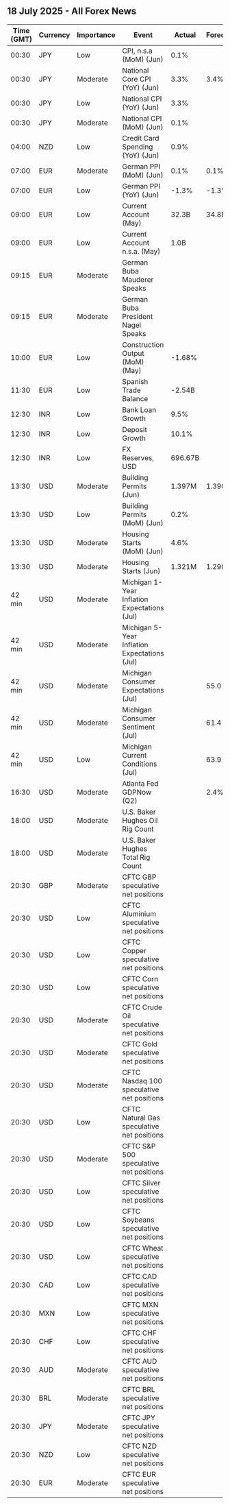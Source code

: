## 18 July 2025 - All Forex News

| Time (GMT) | Currency | Importance | Event | Actual | Forecast | Previous |
|------|----------|------------|-------|--------|----------|----------|
| 00:30 | JPY | Low | CPI, n.s.a (MoM) (Jun) | 0.1% |  | 0.3% |
| 00:30 | JPY | Moderate | National Core CPI (YoY) (Jun) | 3.3% | 3.4% | 3.7% |
| 00:30 | JPY | Low | National CPI (YoY) (Jun) | 3.3% |  | 3.5% |
| 00:30 | JPY | Moderate | National CPI (MoM) (Jun) | 0.1% |  | 0.3% |
| 04:00 | NZD | Low | Credit Card Spending (YoY) (Jun) | 0.9% |  | 2.0% |
| 07:00 | EUR | Moderate | German PPI (MoM) (Jun) | 0.1% | 0.1% | -0.2% |
| 07:00 | EUR | Low | German PPI (YoY) (Jun) | -1.3% | -1.3% | -1.2% |
| 09:00 | EUR | Low | Current Account (May) | 32.3B | 34.8B | 18.6B |
| 09:00 | EUR | Low | Current Account n.s.a. (May) | 1.0B |  | 18.1B |
| 09:15 | EUR | Moderate | German Buba Mauderer Speaks |  |  |  |
| 09:15 | EUR | Moderate | German Buba President Nagel Speaks |  |  |  |
| 10:00 | EUR | Low | Construction Output (MoM) (May) | -1.68% |  | 4.29% |
| 11:30 | EUR | Low | Spanish Trade Balance | -2.54B |  | -3.88B |
| 12:30 | INR | Low | Bank Loan Growth | 9.5% |  | 9.6% |
| 12:30 | INR | Low | Deposit Growth | 10.1% |  | 10.4% |
| 12:30 | INR | Low | FX Reserves, USD | 696.67B |  | 699.74B |
| 13:30 | USD | Moderate | Building Permits (Jun) | 1.397M | 1.390M | 1.394M |
| 13:30 | USD | Low | Building Permits (MoM) (Jun) | 0.2% |  | -2.0% |
| 13:30 | USD | Moderate | Housing Starts (MoM) (Jun) | 4.6% |  | -9.7% |
| 13:30 | USD | Moderate | Housing Starts (Jun) | 1.321M | 1.290M | 1.263M |
| 42 min | USD | Moderate | Michigan 1-Year Inflation Expectations (Jul) |  |  | 5.0% |
| 42 min | USD | Moderate | Michigan 5-Year Inflation Expectations (Jul) |  |  | 4.0% |
| 42 min | USD | Moderate | Michigan Consumer Expectations (Jul) |  | 55.0 | 58.1 |
| 42 min | USD | Moderate | Michigan Consumer Sentiment (Jul) |  | 61.4 | 60.7 |
| 42 min | USD | Low | Michigan Current Conditions (Jul) |  | 63.9 | 64.8 |
| 16:30 | USD | Moderate | Atlanta Fed GDPNow (Q2) |  | 2.4% | 2.4% |
| 18:00 | USD | Moderate | U.S. Baker Hughes Oil Rig Count |  |  | 424 |
| 18:00 | USD | Moderate | U.S. Baker Hughes Total Rig Count |  |  | 537 |
| 20:30 | GBP | Moderate | CFTC GBP speculative net positions |  |  | 33.2K |
| 20:30 | USD | Low | CFTC Aluminium speculative net positions |  |  | 0.3K |
| 20:30 | USD | Low | CFTC Copper speculative net positions |  |  | 39.6K |
| 20:30 | USD | Low | CFTC Corn speculative net positions |  |  | -141.8K |
| 20:30 | USD | Moderate | CFTC Crude Oil speculative net positions |  |  | 209.4K |
| 20:30 | USD | Moderate | CFTC Gold speculative net positions |  |  | 203.0K |
| 20:30 | USD | Moderate | CFTC Nasdaq 100 speculative net positions |  |  | 31.2K |
| 20:30 | USD | Low | CFTC Natural Gas speculative net positions |  |  | -87.8K |
| 20:30 | USD | Moderate | CFTC S&P 500 speculative net positions |  |  | -140.0K |
| 20:30 | USD | Low | CFTC Silver speculative net positions |  |  | 58.5K |
| 20:30 | USD | Low | CFTC Soybeans speculative net positions |  |  | 38.1K |
| 20:30 | USD | Low | CFTC Wheat speculative net positions |  |  | -61.8K |
| 20:30 | CAD | Low | CFTC CAD speculative net positions |  |  | -71.6K |
| 20:30 | MXN | Low | CFTC MXN speculative net positions |  |  | 55.1K |
| 20:30 | CHF | Low | CFTC CHF speculative net positions |  |  | -22.2K |
| 20:30 | AUD | Moderate | CFTC AUD speculative net positions |  |  | -74.3K |
| 20:30 | BRL | Moderate | CFTC BRL speculative net positions |  |  | 49.0K |
| 20:30 | JPY | Moderate | CFTC JPY speculative net positions |  |  | 116.2K |
| 20:30 | NZD | Low | CFTC NZD speculative net positions |  |  | 4.9K |
| 20:30 | EUR | Moderate | CFTC EUR speculative net positions |  |  | 120.6K |
